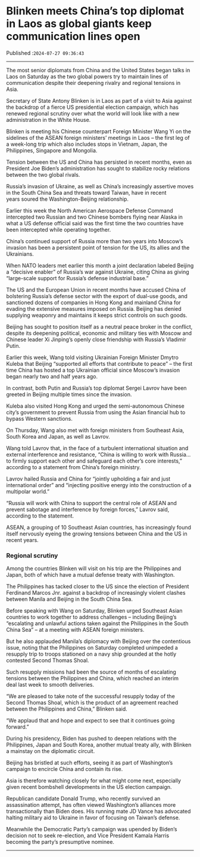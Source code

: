 # Blinken meets China’s top diplomat in Laos as global giants keep communication lines open

Published :`2024-07-27 09:36:43`

---

The most senior diplomats from China and the United States began talks in Laos on Saturday as the two global powers try to maintain lines of communication despite their deepening rivalry and regional tensions in Asia.

Secretary of State Antony Blinken is in Laos as part of a visit to Asia against the backdrop of a fierce US presidential election campaign, which has renewed regional scrutiny over what the world will look like with a new administration in the White House.

Blinken is meeting his Chinese counterpart Foreign Minister Wang Yi on the sidelines of the ASEAN foreign ministers’ meetings in Laos – the first leg of a week-long trip which also includes stops in Vietnam, Japan, the Philippines, Singapore and Mongolia.

Tension between the US and China has persisted in recent months, even as President Joe Biden’s administration has sought to stabilize rocky relations between the two global rivals.

Russia’s invasion of Ukraine, as well as China’s increasingly assertive moves in the South China Sea and threats toward Taiwan, have in recent years soured the Washington-Beijing relationship.

Earlier this week the North American Aerospace Defense Command intercepted two Russian and two Chinese bombers flying near Alaska in what a US defense official said was the first time the two countries have been intercepted while operating together.

China’s continued support of Russia more than two years into Moscow’s invasion has been a persistent point of tension for the US, its allies and the Ukrainians.

When NATO leaders met earlier this month a joint declaration labeled Beijing a “decisive enabler” of Russia’s war against Ukraine, citing China as giving “large-scale support for Russia’s defense industrial base.”

The US and the European Union in recent months have accused China of bolstering Russia’s defense sector with the export of dual-use goods, and sanctioned dozens of companies in Hong Kong and mainland China for evading the extensive measures imposed on Russia. Beijing has denied supplying weaponry and maintains it keeps strict controls on such goods.

Beijing has sought to position itself as a neutral peace broker in the conflict, despite its deepening political, economic and military ties with Moscow and Chinese leader Xi Jinping’s openly close friendship with Russia’s Vladimir Putin.

Earlier this week, Wang told visiting Ukrainian Foreign Minister Dmytro Kuleba that Beijing “supported all efforts that contribute to peace” – the first time China has hosted a top Ukrainian official since Moscow’s invasion began nearly two and half years ago.

In contrast, both Putin and Russia’s top diplomat Sergei Lavrov have been greeted in Beijing multiple times since the invasion.

Kuleba also visited Hong Kong and urged the semi-autonomous Chinese city’s government to prevent Russia from using the Asian financial hub to bypass Western sanctions.

On Thursday, Wang also met with foreign ministers from Southeast Asia, South Korea and Japan, as well as Lavrov.

Wang told Lavrov that, in the face of a turbulent international situation and external interference and resistance, “China is willing to work with Russia… to firmly support each other and safeguard each other’s core interests,” according to a statement from China’s foreign ministry.

Lavrov hailed Russia and China for “jointly upholding a fair and just international order” and “injecting positive energy into the construction of a multipolar world.”

“Russia will work with China to support the central role of ASEAN and prevent sabotage and interference by foreign forces,” Lavrov said, according to the statement.

ASEAN, a grouping of 10 Southeast Asian countries, has increasingly found itself nervously eyeing the growing tensions between China and the US in recent years.

### Regional scrutiny

Among the countries Blinken will visit on his trip are the Philippines and Japan, both of which have a mutual defense treaty with Washington.

The Philippines has tacked closer to the US since the election of President Ferdinand Marcos Jnr. against a backdrop of increasingly violent clashes between Manila and Beijing in the South China Sea.

Before speaking with Wang on Saturday, Blinken urged Southeast Asian countries to work together to address challenges – including Beijing’s “escalating and unlawful actions taken against the Philippines in the South China Sea” – at a meeting with ASEAN foreign ministers.

But he also applauded Manila’s diplomacy with Beijing over the contentious issue, noting that the Philippines on Saturday completed unimpeded a resupply trip to troops stationed on a navy ship grounded at the hotly contested Second Thomas Shoal.

Such resupply missions had been the source of months of escalating tensions between the Philippines and China, which reached an interim deal last week to smooth deliveries.

“We are pleased to take note of the successful resupply today of the Second Thomas Shoal, which is the product of an agreement reached between the Philippines and China,” Blinken said.

“We applaud that and hope and expect to see that it continues going forward.”

During his presidency, Biden has pushed to deepen relations with the Philippines, Japan and South Korea, another mutual treaty ally, with Blinken a mainstay on the diplomatic circuit.

Beijing has bristled at such efforts, seeing it as part of Washington’s campaign to encircle China and contain its rise.

Asia is therefore watching closely for what might come next, especially given recent bombshell developments in the US election campaign.

Republican candidate Donald Trump, who recently survived an assassination attempt, has often viewed Washington’s alliances more transactionally than Biden does. His running mate JD Vance has advocated halting military aid to Ukraine in favor of focusing on Taiwan’s defense.

Meanwhile the Democratic Party’s campaign was upended by Biden’s decision not to seek re-election, and Vice President Kamala Harris becoming the party’s presumptive nominee.

---

